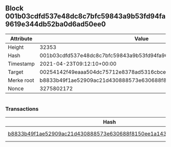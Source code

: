 ## Block 001b03cdfd537e48dc8c7bfc59843a9b53fd94fa9619e344db52ba0d6ad50ee0

Attribute | Value
--- | ---
Height | 32353
Hash | 001b03cdfd537e48dc8c7bfc59843a9b53fd94fa9619e344db52ba0d6ad50ee0
Timestamp | 2021-04-23T09:12:10+00:00
Target | 00254142f49eaaa504dc75712e8378ad5316cbcead634704b3734b6271167cc4
Merke root | b8833b49f1ae52909ac21d430888573e630688f8150ee1a143f0755143523b57
Nonce | 3275802172

```

```

### Transactions

Hash | Amount
--- | ---
[b8833b49f1ae52909ac21d430888573e630688f8150ee1a143f0755143523b57](b8833b49f1ae52909ac21d430888573e630688f8150ee1a143f0755143523b57.md) | 10.00000000 SKEPTI 
